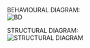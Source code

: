 BEHAVIOURAL DIAGRAM:<br>
![BD](https://user-images.githubusercontent.com/99092710/153476501-e4294582-037e-400b-898b-2ca2b40f589c.PNG) <br>

STRUCTURAL DIAGRAM:<br>
![STRUCTURAL DIAGRAM](https://user-images.githubusercontent.com/99092710/156114036-d12609d1-7cd8-4f29-8d83-36289b21c914.png)
